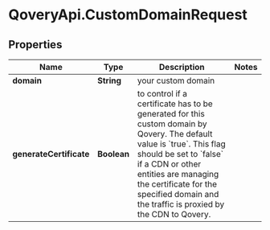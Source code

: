 # QoveryApi.CustomDomainRequest

## Properties

Name | Type | Description | Notes
------------ | ------------- | ------------- | -------------
**domain** | **String** | your custom domain | 
**generateCertificate** | **Boolean** | to control if a certificate has to be generated for this custom domain by Qovery. The default value is &#x60;true&#x60;. This flag should be set to &#x60;false&#x60; if a CDN or other entities are managing the certificate for the specified domain and the traffic is proxied by the CDN to Qovery. | 


